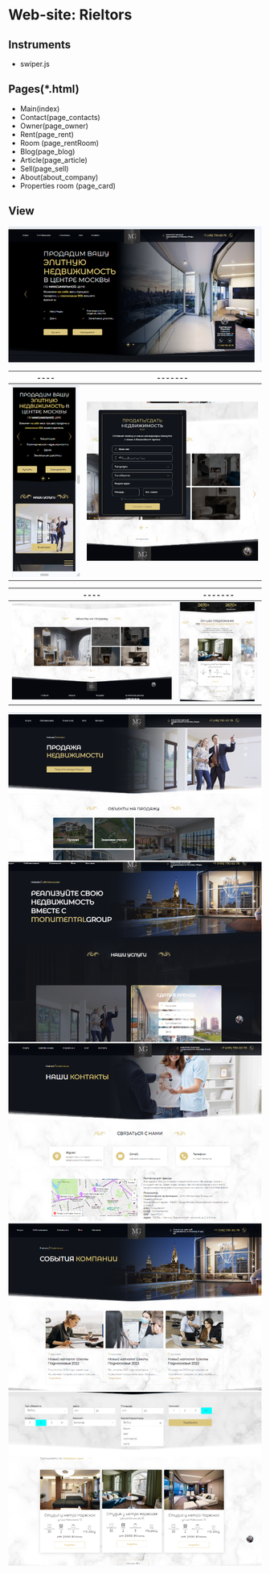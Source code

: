 # Web-site: Rieltors

## Instruments
- swiper.js

## Pages(*.html)
- Main(index)
- Contact(page_contacts)
- Owner(page_owner)
- Rent(page_rent)
- Room (page_rentRoom)
- Blog(page_blog)
- Article(page_article)
- Sell(page_sell)
- About(about_company)
- Properties room (page_card)

## View

![Main](./imgReadme/Main.png)

----                       |          -------
:-------------------------:|:-------------------------:
![Adaptive](./imgReadme/adaptive.png) | ![Modal](./imgReadme/Modal.png) 

----                       |          -------
:-------------------------:|:-------------------------:
![Grid](./imgReadme/Grid.png) | ![](./imgReadme/Tablet.png)

![Sell](./imgReadme/Sell.png)
![Owner](./imgReadme/owner.png)
![Contact](./imgReadme/Contact.png)
![Blog](./imgReadme/Blog.png)
![Rooms](./imgReadme/Filter.png)
